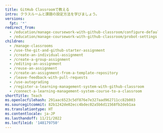 ```yaml
---
title: GitHub Classroomで教える
intro: クラスルームと課題の設定方法を学びましょう。
versions:
  fpt: '*'
redirect_from:
  - /education/manage-coursework-with-github-classroom/configure-default-settings-for-assignment-repositories
  - /education/manage-coursework-with-github-classroom/probot-settings
children:
  - /manage-classrooms
  - /use-the-git-and-github-starter-assignment
  - /create-an-individual-assignment
  - /create-a-group-assignment
  - /editing-an-assignment
  - /reuse-an-assignment
  - /create-an-assignment-from-a-template-repository
  - /leave-feedback-with-pull-requests
  - /use-autograding
  - /register-a-learning-management-system-with-github-classroom
  - /connect-a-learning-management-system-course-to-a-classroom
shortTitle: Teach
ms.openlocfilehash: 291aac6523c5df876e7e327aad962711cc82b003
ms.sourcegitcommit: 82b1242de02ecc4bdec02a5b6d11568fb2deb1aa
ms.translationtype: HT
ms.contentlocale: ja-JP
ms.lasthandoff: 11/21/2022
ms.locfileid: '148179750'
---
```


